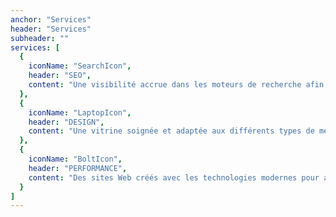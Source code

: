 ```yaml
---
anchor: "Services"
header: "Services"
subheader: ""
services: [
  {
    iconName: "SearchIcon",
    header: "SEO",
    content: "Une visibilité accrue dans les moteurs de recherche afin de faire découvrir votre activité au plus grand nombre."
  },
  {
    iconName: "LaptopIcon",
    header: "DESIGN",
    content: "Une vitrine soignée et adaptée aux différents types de médias (smartphone, tablette, ordinateur)."
  },
  {
    iconName: "BoltIcon",
    header: "PERFORMANCE",
    content: "Des sites Web créés avec les technologies modernes pour assurer un chargement rapide."
  }
]
---
```


